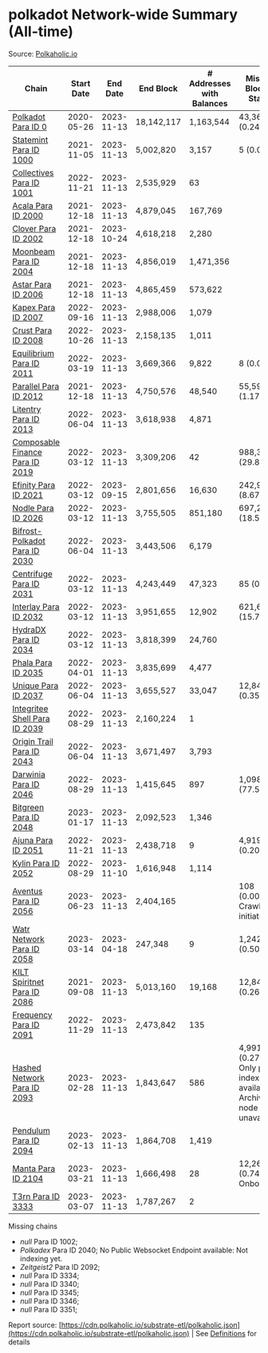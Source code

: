 # polkadot Network-wide Summary (All-time)

Source: [Polkaholic.io](https://polkaholic.io)


| Chain            | Start Date | End Date | End Block | # Addresses with Balances | Missing Blocks / Status |
| ---------------- | ---------- | ---------| --------- | ------------------------- | ----------------------- |
| [Polkadot Para ID 0](/polkadot/0-polkadot) | 2020-05-26 | 2023-11-13 | 18,142,117 |  1,163,544 | 43,368 (0.24%)  |
| [Statemint Para ID 1000](/polkadot/1000-statemint) | 2021-11-05 | 2023-11-13 | 5,002,820 |  3,157 | 5 (0.00%)  |
| [Collectives Para ID 1001](/polkadot/1001-collectives) | 2022-11-21 | 2023-11-13 | 2,535,929 |  63 |    |
| [Acala Para ID 2000](/polkadot/2000-acala) | 2021-12-18 | 2023-11-13 | 4,879,045 |  167,769 |    |
| [Clover Para ID 2002](/polkadot/2002-clover) | 2021-12-18 | 2023-10-24 | 4,618,218 |  2,280 |    |
| [Moonbeam Para ID 2004](/polkadot/2004-moonbeam) | 2021-12-18 | 2023-11-13 | 4,856,019 |  1,471,356 |    |
| [Astar Para ID 2006](/polkadot/2006-astar) | 2021-12-18 | 2023-11-13 | 4,865,459 |  573,622 |    |
| [Kapex Para ID 2007](/polkadot/2007-kapex) | 2022-09-16 | 2023-11-13 | 2,988,006 |  1,079 |    |
| [Crust Para ID 2008](/polkadot/2008-crust) | 2022-10-26 | 2023-11-13 | 2,158,135 |  1,011 |    |
| [Equilibrium Para ID 2011](/polkadot/2011-equilibrium) | 2022-03-19 | 2023-11-13 | 3,669,366 |  9,822 | 8 (0.00%)  |
| [Parallel Para ID 2012](/polkadot/2012-parallel) | 2021-12-18 | 2023-11-13 | 4,750,576 |  48,540 | 55,597 (1.17%)  |
| [Litentry Para ID 2013](/polkadot/2013-litentry) | 2022-06-04 | 2023-11-13 | 3,618,938 |  4,871 |    |
| [Composable Finance Para ID 2019](/polkadot/2019-composable) | 2022-03-12 | 2023-11-13 | 3,309,206 |  42 | 988,391 (29.87%)  |
| [Efinity Para ID 2021](/polkadot/2021-efinity) | 2022-03-12 | 2023-09-15 | 2,801,656 |  16,630 | 242,949 (8.67%)  |
| [Nodle Para ID 2026](/polkadot/2026-nodle) | 2022-03-12 | 2023-11-13 | 3,755,505 |  851,180 | 697,249 (18.57%)  |
| [Bifrost-Polkadot Para ID 2030](/polkadot/2030-bifrost-dot) | 2022-06-04 | 2023-11-13 | 3,443,506 |  6,179 |    |
| [Centrifuge Para ID 2031](/polkadot/2031-centrifuge) | 2022-03-12 | 2023-11-13 | 4,243,449 |  47,323 | 85 (0.00%)  |
| [Interlay Para ID 2032](/polkadot/2032-interlay) | 2022-03-12 | 2023-11-13 | 3,951,655 |  12,902 | 621,626 (15.73%)  |
| [HydraDX Para ID 2034](/polkadot/2034-hydradx) | 2022-03-12 | 2023-11-13 | 3,818,399 |  24,760 |    |
| [Phala Para ID 2035](/polkadot/2035-phala) | 2022-04-01 | 2023-11-13 | 3,835,699 |  4,477 |    |
| [Unique Para ID 2037](/polkadot/2037-unique) | 2022-06-04 | 2023-11-13 | 3,655,527 |  33,047 | 12,849 (0.35%)  |
| [Integritee Shell Para ID 2039](/polkadot/2039-integritee-shell) | 2022-08-29 | 2023-11-13 | 2,160,224 |  1 |    |
| [Origin Trail Para ID 2043](/polkadot/2043-origintrail) | 2022-06-04 | 2023-11-13 | 3,671,497 |  3,793 |    |
| [Darwinia Para ID 2046](/polkadot/2046-darwinia) | 2022-08-29 | 2023-11-13 | 1,415,645 |  897 | 1,098,047 (77.57%)  |
| [Bitgreen Para ID 2048](/polkadot/2048-bitgreen) | 2023-01-17 | 2023-11-13 | 2,092,523 |  1,346 |    |
| [Ajuna Para ID 2051](/polkadot/2051-ajuna) | 2022-11-21 | 2023-11-13 | 2,438,718 |  9 | 4,919 (0.20%)  |
| [Kylin Para ID 2052](/polkadot/2052-kylin) | 2022-08-29 | 2023-11-10 | 1,616,948 |  1,114 |    |
| [Aventus Para ID 2056](/polkadot/2056-aventus) | 2023-06-23 | 2023-11-13 | 2,404,165 |   | 108 (0.00%) Crawling initiated |
| [Watr Network Para ID 2058](/polkadot/2058-watr) | 2023-03-14 | 2023-04-18 | 247,348 |  9 | 1,242 (0.50%)  |
| [KILT Spiritnet Para ID 2086](/polkadot/2086-kilt) | 2021-09-08 | 2023-11-13 | 5,013,160 |  19,168 | 12,844 (0.26%)  |
| [Frequency Para ID 2091](/polkadot/2091-frequency) | 2022-11-29 | 2023-11-13 | 2,473,842 |  135 |    |
| [Hashed Network Para ID 2093](/polkadot/2093-hashed) | 2023-02-28 | 2023-11-13 | 1,843,647 |  586 | 4,991 (0.27%) Only partial index available: Archive node unavailable |
| [Pendulum Para ID 2094](/polkadot/2094-pendulum) | 2023-02-13 | 2023-11-13 | 1,864,708 |  1,419 |    |
| [Manta Para ID 2104](/polkadot/2104-manta) | 2023-03-21 | 2023-11-13 | 1,666,498 |  28 | 12,262 (0.74%) Onboarding |
| [T3rn Para ID 3333](/polkadot/3333-t3rn) | 2023-03-07 | 2023-11-13 | 1,787,267 |  2 |    |

Missing chains


* *null* Para ID 1002; 
* *Polkadex* Para ID 2040; No Public Websocket Endpoint available: Not indexing yet.
* *Zeitgeist2* Para ID 2092; 
* *null* Para ID 3334; 
* *null* Para ID 3340; 
* *null* Para ID 3345; 
* *null* Para ID 3346; 
* *null* Para ID 3351; 

Report source: [https://cdn.polkaholic.io/substrate-etl/polkaholic.json](https://cdn.polkaholic.io/substrate-etl/polkaholic.json) | See [Definitions](/DEFINITIONS.md) for details
